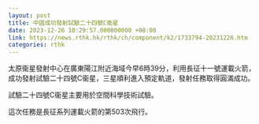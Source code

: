 ```yaml
---
layout: post
title: 中國成功發射試驗二十四號C衞星
date: 2023-12-26 10:29:57.000000000 +08:00
link: https://news.rthk.hk/rthk/ch/component/k2/1733794-20231226.htm
categories: rthk
---
```


太原衞星發射中心在廣東陽江附近海域今早6時39分，利用長征十一號運載火箭，成功發射試驗二十四號C衞星，三星順利進入預定軌道，發射任務取得圓滿成功。

試驗二十四號C衞星主要用於空間科學技術試驗。

這次任務是長征系列運載火箭的第503次飛行。
